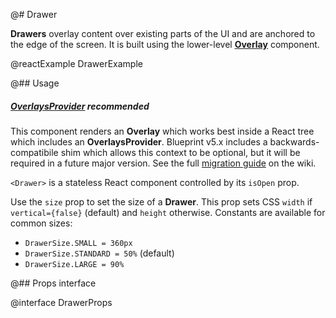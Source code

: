 @# Drawer

**Drawers** overlay content over existing parts of the UI and are anchored to the edge of the screen.
It is built using the lower-level [**Overlay**](#core/components/overlay) component.

@reactExample DrawerExample

@## Usage

<div class="@ns-callout @ns-intent-warning @ns-icon-warning-sign @ns-callout-has-body-content">
    <h5 class="@ns-heading">

[OverlaysProvider](#core/context/overlays-provider) recommended

</h5>

This component renders an **Overlay** which works best inside a React tree which includes an
**OverlaysProvider**. Blueprint v5.x includes a backwards-compatibile shim which allows this context
to be optional, but it will be required in a future major version. See the full
[migration guide](https://github.com/palantir/blueprint/wiki/Overlay2-migration) on the wiki.

</div>

`<Drawer>` is a stateless React component controlled by its `isOpen` prop.

Use the `size` prop to set the size of a **Drawer**. This prop sets CSS `width` if `vertical={false}` (default)
and `height` otherwise. Constants are available for common sizes:

-   `DrawerSize.SMALL = 360px`
-   `DrawerSize.STANDARD = 50%` (default)
-   `DrawerSize.LARGE = 90%`

@## Props interface

@interface DrawerProps
